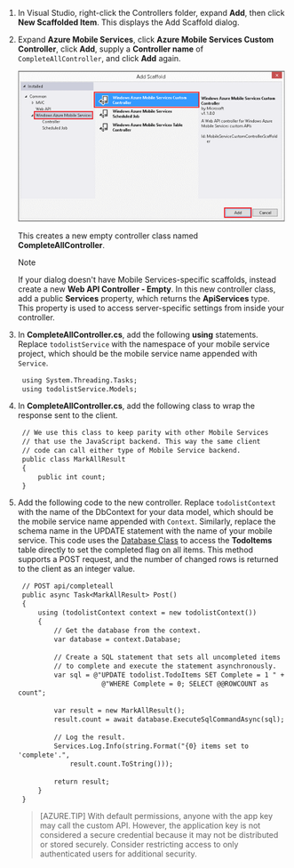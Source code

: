 

1. In Visual Studio, right-click the Controllers folder, expand **Add**, then click **New Scaffolded Item**. This displays the Add Scaffold dialog.
2. Expand **Azure Mobile Services**, click **Azure Mobile Services Custom Controller**,  click **Add**, supply a **Controller name** of `CompleteAllController`, and click **Add** again.
   
    ![Web API Add Scaffold dialog](./media/mobile-services-dotnet-backend-create-custom-api/add-custom-api-controller.png)
   
    This creates a new empty controller class named **CompleteAllController**.
   
   > [!NOTE]
   > If your dialog doesn't have Mobile Services-specific scaffolds, instead create a new **Web API Controller - Empty**. In this new controller class, add a public **Services** property, which returns the **ApiServices** type. This property is used to access server-specific settings from inside your controller.
   > 
   > 
3. In **CompleteAllController.cs**, add the following **using** statements.     Replace `todolistService` with the namespace of your mobile service project, which should be the mobile service name appended with `Service`.
   
        using System.Threading.Tasks;
        using todolistService.Models;
4. In **CompleteAllController.cs**, add the following class to wrap the response sent to the client.
   
        // We use this class to keep parity with other Mobile Services
        // that use the JavaScript backend. This way the same client
        // code can call either type of Mobile Service backend.
        public class MarkAllResult
        {
            public int count;
        }
5. Add the following code to the new controller. Replace `todolistContext` with the name of the DbContext for your data model, which should be the mobile service name appended with `Context`. Similarly, replace the schema name in the UPDATE statement with the name of your mobile service. This code uses the [Database Class](http://msdn.microsoft.com/library/system.data.entity.database.aspx) to access the **TodoItems** table directly to set the completed flag on all items. This method supports a POST request, and the number of changed rows is returned to the client as an integer value.

        // POST api/completeall
        public async Task<MarkAllResult> Post()
        {
            using (todolistContext context = new todolistContext())
            {
                // Get the database from the context.
                var database = context.Database;

                // Create a SQL statement that sets all uncompleted items
                // to complete and execute the statement asynchronously.
                var sql = @"UPDATE todolist.TodoItems SET Complete = 1 " +
                            @"WHERE Complete = 0; SELECT @@ROWCOUNT as count";

                var result = new MarkAllResult();
                result.count = await database.ExecuteSqlCommandAsync(sql);

                // Log the result.
                Services.Log.Info(string.Format("{0} items set to 'complete'.",
                    result.count.ToString()));

                return result;
            }
        }

    > [AZURE.TIP] With default permissions, anyone with the app key may call the custom API. However, the application key is not considered a secure credential because it may not be distributed or stored securely. Consider restricting access to only authenticated users for additional security.
